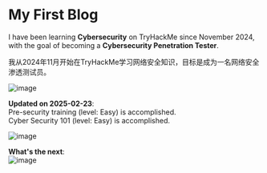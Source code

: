 # My First Blog

I have been learning **Cybersecurity** on TryHackMe since November 2024, with the goal of becoming a **Cybersecurity Penetration Tester**. 

我从2024年11月开始在TryHackMe学习网络安全知识，目标是成为一名网络安全渗透测试员。  

![image](https://github.com/user-attachments/assets/ceeca187-b884-46c2-b57f-94682246855e)

**Updated on 2025-02-23**:<br>
Pre-security training (level: Easy) is accomplished.<br>
Cyber Security 101 (level: Easy) is accomplished.

![image](https://github.com/user-attachments/assets/9305ceaf-85e8-4f92-bee5-54599c45f0a5)


**What's the next**:<br>
![image](https://github.com/user-attachments/assets/d7e38d15-f685-4841-b9b8-de70d3d261f7)
